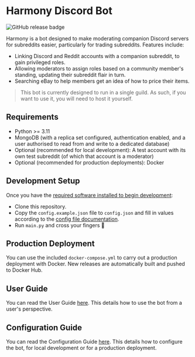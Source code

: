 # Harmony Discord Bot

![GitHub release badge](https://img.shields.io/github/v/release/hwsuk/harmony?logo=github)

Harmony is a bot designed to make moderating companion Discord servers for subreddits easier, particularly for trading subreddits. Features include:

- Linking Discord and Reddit accounts with a companion subreddit, to gain privileged roles.
- Allowing moderators to assign roles based on a community member's standing, updating their subreddit flair in turn.
- Searching eBay to help members get an idea of how to price their items.

> This bot is currently designed to run in a single guild. As such, if you want to use it, you will need to host it yourself.

## Requirements

- Python >= 3.11
- MongoDB (with a replica set configured, authentication enabled, and a user authorised to read from and write to a dedicated database)
- Optional (recommended for local development): A test account with its own test subreddit (of which that account is a moderator) 
- Optional (recommended for production deployments): Docker

## Development Setup

Once you have the [required software installed to begin development](#requirements):

- Clone this repository.
- Copy the `config.example.json` file to `config.json` and fill in values according to the [config file documentation](#config-file-documentation).
- Run `main.py` and cross your fingers 🤞

## Production Deployment

You can use the included `docker-compose.yml` to carry out a production deployment with Docker. New releases are automatically built and pushed to Docker Hub.

## User Guide

You can read the User Guide [here](docs/user-guide.md). This details how to use the bot from a user's perspective.

## Configuration Guide

You can read the Configuration Guide [here](docs/configuration-guide.md). This details how to configure the bot, for local development or for a production deployment.